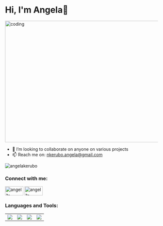 <h1 align="left">
     Hi, I'm Angela👋
</h1>
<img align="center"alt="coding" width="800" height="400" src="https://t3.ftcdn.net/jpg/03/18/60/62/360_F_318606217_Hk8jo2MVoI33SQOkYrfOF929J7JgIP0P.jpg">

- 👯 I’m looking to collaborate on anyone on various projects
- 📫 Reach me on: nkerubo.angela@gmail.com 
<p align="left"> <img src="https://komarev.com/ghpvc/?username=angelakerubo&label=Profile%20views&color=0e75b6&style=flat" alt="angelakerubo" /> </p>

### Connect with me:

<a href="https://twitter.com/Angie_kerubo_" target="blank"><img align="center" src="https://raw.githubusercontent.com/rahuldkjain/github-profile-readme-generator/master/src/images/icons/Social/twitter.svg" alt="angela-kerubo" height="30" width="60" /></a>
<a href="https://www.linkedin.com/in/angela-kerubo/" target="blank"><img align="center" src="https://raw.githubusercontent.com/rahuldkjain/github-profile-readme-generator/master/src/images/icons/Social/linked-in-alt.svg" alt="angela-kerubo" height="30" width="60" /></a>


### Languages and Tools:

<table>
    <tr>
        <td align="center">
            <img src="https://www.vectorlogo.zone/logos/python/python-ar21.svg">
        </td>
        <td align="center">
             <img src="https://www.vectorlogo.zone/logos/java/java-ar21.svg" /> 
        </td>
        <td align="center">
            <img src="https://www.vectorlogo.zone/logos/javascript/javascript-ar21.svg" />
        </td>
        <td align="center">
            <img src="https://www.vectorlogo.zone/logos/mysql/mysql-ar21.svg">
        </td>
     </tr>
</table>


 


